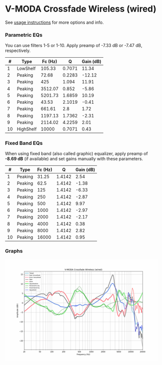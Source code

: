 # V-MODA Crossfade Wireless (wired)
See [usage instructions](https://github.com/jaakkopasanen/AutoEq#usage) for more options and info.

### Parametric EQs
You can use filters 1-5 or 1-10. Apply preamp of -7.33 dB or -7.47 dB, respectively.

|   # | Type      |   Fc (Hz) |      Q |   Gain (dB) |
|-----|-----------|-----------|--------|-------------|
|   1 | LowShelf  |    105.33 | 0.7071 |       11.34 |
|   2 | Peaking   |     72.68 | 0.2283 |      -12.12 |
|   3 | Peaking   |    425    | 1.094  |       11.91 |
|   4 | Peaking   |   3512.07 | 0.852  |       -5.86 |
|   5 | Peaking   |   5201.73 | 1.6859 |       10.19 |
|   6 | Peaking   |     43.53 | 2.1019 |       -0.41 |
|   7 | Peaking   |    661.61 | 2.8    |        1.72 |
|   8 | Peaking   |   1197.13 | 1.7362 |       -2.31 |
|   9 | Peaking   |   2114.02 | 4.2259 |        2.01 |
|  10 | HighShelf |  10000    | 0.7071 |        0.43 |

### Fixed Band EQs
When using fixed band (also called graphic) equalizer, apply preamp of **-8.69 dB** (if available) and set gains manually with these parameters.

|   # | Type    |   Fc (Hz) |      Q |   Gain (dB) |
|-----|---------|-----------|--------|-------------|
|   1 | Peaking |     31.25 | 1.4142 |        2.54 |
|   2 | Peaking |     62.5  | 1.4142 |       -1.38 |
|   3 | Peaking |    125    | 1.4142 |       -6.33 |
|   4 | Peaking |    250    | 1.4142 |       -2.87 |
|   5 | Peaking |    500    | 1.4142 |        9.97 |
|   6 | Peaking |   1000    | 1.4142 |       -2.97 |
|   7 | Peaking |   2000    | 1.4142 |       -2.17 |
|   8 | Peaking |   4000    | 1.4142 |        0.38 |
|   9 | Peaking |   8000    | 1.4142 |        2.82 |
|  10 | Peaking |  16000    | 1.4142 |        0.95 |

### Graphs
![](./V-MODA%20Crossfade%20Wireless%20(wired).png)
